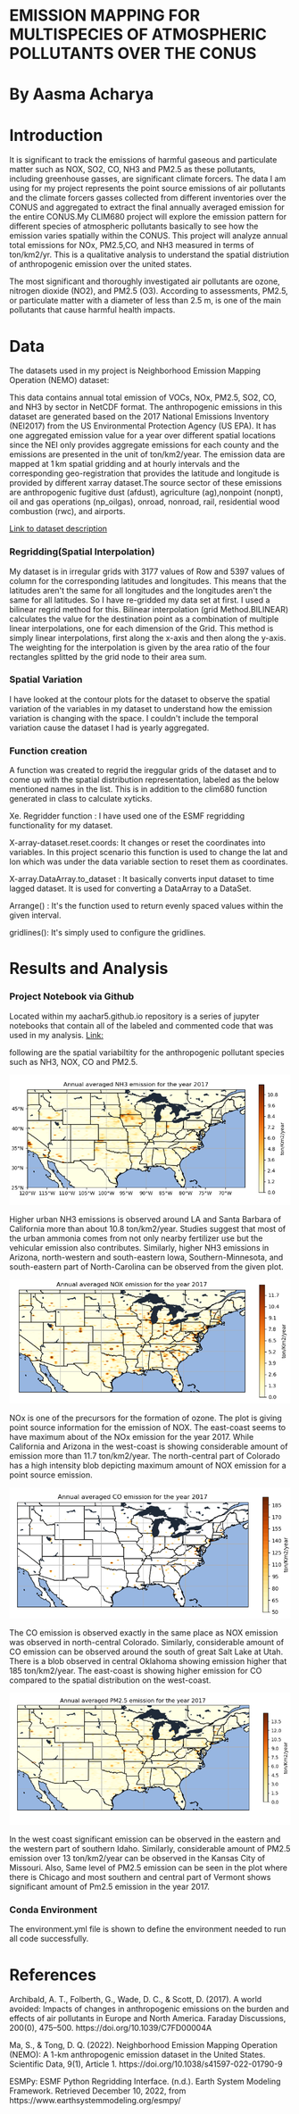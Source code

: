 <h1 id="EMISSION MAPPING FOR MULTISPECIES OF ATMOSPHERIC POLLUTANTS OVER THE CONUS">EMISSION MAPPING FOR MULTISPECIES OF ATMOSPHERIC POLLUTANTS OVER THE CONUS</h1>
<h1 id="by-aashma-acharya">By Aasma Acharya</h1>

<h1 id="introduction">Introduction</h1>

<p>It is significant to track the emissions of harmful gaseous and particulate matter such as NOX, SO2, CO, NH3 and PM2.5 as these pollutants, including greenhouse gasses, are significant climate forcers. The data I am using for my project represents the point source emissions of air pollutants and the climate forcers gasses collected from different inventories over the CONUS and aggregated to extract the final annually averaged emission for the entire CONUS.My CLIM680 project will explore the emission pattern for different species of atmospheric pollutants basically to see how the emission varies spatially within the CONUS. This project will analyze annual total emissions for  NOx, PM2.5,CO, and NH3 measured in terms of ton/km2/yr. This is a qualitative analysis to understand the spatial distriution of anthropogenic emission over the united states.</p>

<p>The most significant and thoroughly investigated air pollutants are ozone, nitrogen dioxide (NO2), and PM2.5 (O3). According to assessments, PM2.5, or particulate matter with a diameter of less than 2.5 m, is one of the main pollutants that cause harmful health impacts.</p>

<h1 id="data">Data</h1>
<p>The datasets used in my project is Neighborhood Emission Mapping Operation (NEMO) dataset:</p>

<p>This data contains annual total emission of VOCs, NOx, PM2.5, SO2, CO, and NH3 by sector in NetCDF format. The anthropogenic emissions in this dataset are generated based on the 2017 National Emissions Inventory (NEI2017) from the US Environmental Protection Agency (US EPA). It has one aggregated emission value for a year over different spatial locations since the NEI only provides aggregate emissions for each county  and the emissions are presented in the unit of ton/km2/year. The emission data are mapped at 1 km spatial gridding and at hourly intervals and the corresponding geo-registration that provides the latitude and longitude is provided by different xarray dataset.The source sector of these emissions are anthropogenic fugitive dust (afdust), agriculture (ag),nonpoint (nonpt), oil and gas operations (np_oilgas), onroad, nonroad, rail, residential wood combustion (rwc), and airports. 
</p>

<p><a href="http://air.csiss.gmu.edu/aq/US01emis/">Link to dataset description</a></p>
<h3 id="regriding(spatial interpolation)"> Regridding(Spatial Interpolation)</h1>
<p>My dataset is in irregular grids with 3177 values of Row and 5397 values of column for the corresponding latitudes and longitudes. This means that the latitudes aren't the same for all longitudes and the longitudes aren't the same for all latitudes. So I have re-gridded my data set at first. I used a bilinear regrid method for this. Bilinear interpolation (grid Method.BILINEAR) calculates the value for the destination point as a combination of multiple linear interpolations, one for each dimension of the Grid. This method is simply linear interpolations, first along the x-axis and then along the y-axis. The weighting for the interpolation is given by the area ratio of the four rectangles splitted by the grid node to their area sum.</p>

<h3 id="spatial variation">Spatial Variation</h3>

<p>I have looked at the contour plots for the dataset to observe the spatial variation of the variables in my dataset to understand how the emission variation is changing with the space. I couldn't include the temporal variation cause the dataset I had is yearly aggregated.</p>

<h3 id="function-creation">Function creation</h3>
 <p>A function was created to regrid the ireggular grids of the dataset and to come up with the spatial distribution representation, labeled as the below mentioned names in the list. This is in addition to the clim680 function generated in class to calculate xyticks.</p>
                         
<p>Xe. Regridder function : I have used one of the ESMF regridding functionality for my dataset.</p>
<p> X-array-dataset.reset.coords: It changes or reset the coordinates into variables. In this project scenario this function is used to change the lat and lon which was under the data variable section to reset them as coordinates.</p>
<p> X-array.DataArray.to_dataset : It basically converts input dataset to time lagged dataset. It is used for converting a DataArray to a DataSet.</p>
<p>Arrange() :  It's the function used to return evenly spaced values within the given interval.</p>
<p>gridlines(): It's simply  used to configure the gridlines.</p>

<h1 id="results and analysis">Results and Analysis </h1>
<h3 id="project-notebook-via-github">Project Notebook via Github</h3>
<p>Located within my aachar5.github.io repository is a series of jupyter notebooks that contain all of the labeled and commented code that was used in my analysis. 
<a href="[finalsubmission.ipynb](https://github.com/aachar5/aachar5.github.io/blob/a8472adaaa9a440c7bf449b79f8aa2610af54b15/finalsubmission.ipynb)">Link:</a></p>

<p> following are the spatial variabiltity for the anthropogenic pollutant species such as NH3, NOX, CO and PM2.5.<p>
 <p><img src="NH3.png" alt="Annual averaged emission of NH3 for the year 2017" /></p>
 <p>Higher urban NH3 emissions is observed around LA and Santa Barbara of California more than about 10.8 ton/km2/year. Studies suggest that most of the urban ammonia comes from not only nearby fertilizer use but the vehicular emission also contributes.  Similarly, higher NH3 emissions in Arizona, north-western and south-eastern Iowa, Southern-Minnesota, and south-eastern part of North-Carolina can be observed from the given plot.<P>
<p><img src="NOX.png" alt="Annual averaged emission of NOX for the year 2017" /></p>
 <p>NOx is one of the precursors for the formation of ozone. The plot is giving point source information for the emission of NOX.  The east-coast seems to have maximum about of the NOx emission for the year 2017. While California and Arizona in the west-coast is showing considerable amount of emission more than 11.7 ton/km2/year. The north-central part of Colorado has a high intensity blob depicting maximum amount of NOX emission for a point source emission.<p>
<p><img src="CO.png" alt="Annual averaged emission of CO for the year 2017" /></p>
 <p>The CO emission is observed exactly in the same place as NOX emission was observed in north-central Colorado. Similarly, considerable amount of CO emission can be observed around the south of great Salt Lake at Utah. There is a blob observed in central Oklahoma showing emission higher that 185 ton/km2/year. The east-coast is showing higher emission for CO compared to the spatial distribution on the west-coast.<p>
 <p><img src="PM25.png" alt="Annual averaged emission of PM2.5 for the year 2017" /></p>
 <p>In the west coast significant emission can be observed in the eastern and the western part of southern Idaho.  Similarly, considerable amount of PM2.5 emission over 13 ton/km2/year can be observed in the Kansas City of Missouri. Also, Same level of PM2.5 emission can be seen in the plot where there is Chicago and most southern and central part of Vermont shows significant amount of Pm2.5 emission in the year 2017.<P>


<h3 id="conda-environment">Conda Environment</h3>
<p>The environment.yml file is shown to define the environment needed to run all code successfully.</p>

<h1 id="references">References</h1>
<p>Archibald, A. T., Folberth, G., Wade, D. C., & Scott, D. (2017). A world avoided: Impacts of changes in anthropogenic emissions on the burden and effects of air pollutants in Europe and North America. Faraday Discussions, 200(0), 475–500. https://doi.org/10.1039/C7FD00004A</p>

<p>Ma, S., & Tong, D. Q. (2022). Neighborhood Emission Mapping Operation (NEMO): A 1-km anthropogenic emission dataset in the United States. Scientific Data, 9(1), Article 1. https://doi.org/10.1038/s41597-022-01790-9</p>

<p>ESMPy: ESMF Python Regridding Interface. (n.d.). Earth System Modeling Framework. Retrieved December 10, 2022, from https://www.earthsystemmodeling.org/esmpy/</p>





